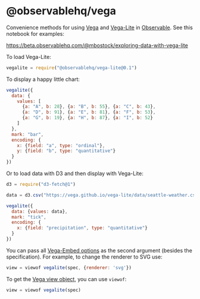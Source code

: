 # @observablehq/vega

Convenience methods for using [Vega](https://github.com/vega/vega) and [Vega-Lite](https://github.com/vega/vega-lite) in [Observable](https://observablehq.com). See this notebook for examples:

https://beta.observablehq.com/@mbostock/exploring-data-with-vega-lite

To load Vega-Lite:

```js
vegalite = require("@observablehq/vega-lite@0.1")
```

To display a happy little chart:

```js
vegalite({
  data: {
    values: [
      {a: "A", b: 28}, {a: "B", b: 55}, {a: "C", b: 43},
      {a: "D", b: 91}, {a: "E", b: 81}, {a: "F", b: 53},
      {a: "G", b: 19}, {a: "H", b: 87}, {a: "I", b: 52}
    ]
  },
  mark: "bar",
  encoding: {
    x: {field: "a", type: "ordinal"},
    y: {field: "b", type: "quantitative"}
  }
})
```

Or to load data with D3 and then display with Vega-Lite:

```js
d3 = require("d3-fetch@1")
```
```js
data = d3.csv("https://vega.github.io/vega-lite/data/seattle-weather.csv")
```
```js
vegalite({
  data: {values: data},
  mark: "tick",
  encoding: {
    x: {field: "precipitation", type: "quantitative"}
  }
})
```

You can pass all [Vega-Embed options](https://github.com/vega/vega-embed#options) as the second argument (besides the specification). For example, to change the renderer to SVG use:

```js
view = viewof vegalite(spec, {renderer: 'svg'})
```

To get the [Vega view object](https://vega.github.io/vega/docs/api/view/), you can use `viewof`:

```js
view = viewof vegalite(spec)
```
